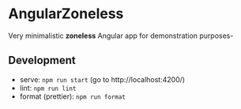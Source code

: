 # AngularZoneless

Very minimalistic **zoneless** Angular app for demonstration purposes-

## Development
 * serve: `npm run start` (go to http://localhost:4200/)
 * lint: `npm run lint`
 * format (prettier): `npm run format`
